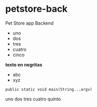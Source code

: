 # petstore-back
Pet Store app Backend

* uno
* dos
* tres
* cuatro
* cinco

**texto en negritas**
- abc
- xyz

`public static void main(String...argv)`

uno
dos
tres
cuatro
quinto
